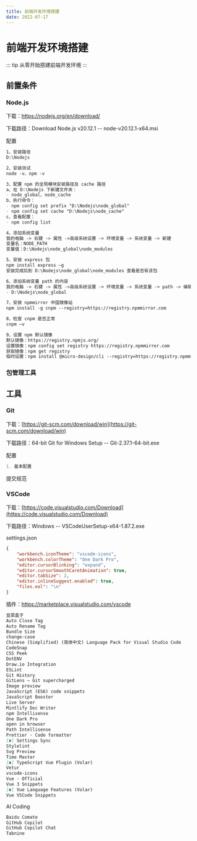 ```yaml
---
title: 前端开发环境搭建
date: 2022-07-17
---
```


# 前端开发环境搭建

::: tip
从零开始搭建前端开发环境
:::



## 前置条件

### Node.js

下载：https://nodejs.org/en/download/

下载路径：Download Node.js v20.12.1 -- node-v20.12.1-x64.msi

配置

```markdown
1、安装路径
D:\Nodejs

2、安装测试
node -v、npm -v

3、配置 npm 的全局模块安装路径及 cache 路径
a、在 D:\Nodejs 下新建文件夹：
- node_global、node_cache
b、执行命令：
- npm config set prefix "D:\Nodejs\node_global"
- npm config set cache "D:\Nodejs\node_cache"
c、查看配置：
- npm config list

4、添加系统变量
我的电脑 -> 右键 -> 属性 ->高级系统设置 -> 环境变量 -> 系统变量 -> 新建
变量名：NODE_PATH
变量值：D:\Nodejs\node_global\node_modules

5、安装 express 包
npm install express –g
安装完成后到 D:\Nodejs\node_global\node_modules 查看是否有该包

6、添加系统变量 path 的内容
我的电脑 -> 右键 -> 属性 ->高级系统设置 -> 环境变量 -> 系统变量 -> path -> 编辑 -> 新建
- D:\Nodejs\node_global

7、安装 npmmirror 中国镜像站
npm install -g cnpm --registry=https://registry.npmmirror.com

8、检查 cnpm 是否正常
cnpm –v

9、设置 npm 默认镜像
默认镜像：https://registry.npmjs.org/
设置镜像：npm config set registry https://registry.npmmirror.com
获取镜像：npm get registry
临时设置：npm install @micro-design/cli --registry=https://registry.npmmirror.com
```



### 包管理工具





## 工具

### Git

下载：[https://git-scm.com/download/win](https://git-scm.com/download/win)

下载路径：64-bit Git for Windows Setup -- Git-2.37.1-64-bit.exe

配置

```markdown
1. 基本配置
```

提交规范



### VSCode

下载：[https://code.visualstudio.com/Download](https://code.visualstudio.com/Download)

下载路径：Windows -- VSCodeUserSetup-x64-1.87.2.exe

settings.json

```json
{
    "workbench.iconTheme": "vscode-icons",
    "workbench.colorTheme": "One Dark Pro",
    "editor.cursorBlinking": "expand",
    "editor.cursorSmoothCaretAnimation": true,
    "editor.tabSize": 2,
    "editor.inlineSuggest.enabled": true,
    "files.eol": "\n"
}
```

插件：https://marketplace.visualstudio.com/vscode

```markdown
韭菜盒子
Auto Close Tag
Auto Rename Tag
Bundle Size
change-case
Chinese (Simplified) (简体中文) Language Pack for Visual Studio Code
CodeSnap
CSS Peek
DotENV
Draw.io Integration
ESLint
Git History
GitLens — Git supercharged
Image preview
JavaScript (ES6) code snippets
JavaScript Booster
Live Server
Mintlify Doc Writer
npm Intellisense
One Dark Pro
open in browser
Path Intellisense
Prettier - Code formatter
[✘] Settings Sync
Stylelint
Svg Preview
Time Master
[✘] TypeScript Vue Plugin (Volar)
Vetur
vscode-icons
Vue - Official
Vue 3 Snippets
[✘] Vue Language Features (Volar)
Vue VSCode Snippets
```

AI Coding

```markdown
Baidu Comate
GitHub Copilot
GitHub Copilot Chat
Tabnine
```

